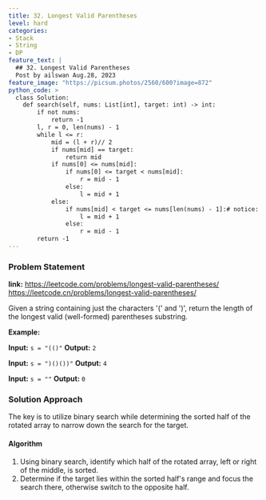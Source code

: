 ```yaml
---
title: 32. Longest Valid Parentheses
level: hard
categories:
- Stack
- String
- DP
feature_text: |
  ## 32. Longest Valid Parentheses
  Post by ailswan Aug.28, 2023
feature_image: "https://picsum.photos/2560/600?image=872"
python_code: >
  class Solution:
    def search(self, nums: List[int], target: int) -> int:
        if not nums:
            return -1
        l, r = 0, len(nums) - 1
        while l <= r:
            mid = (l + r)// 2
            if nums[mid] == target:
                return mid
            if nums[0] <= nums[mid]:
                if nums[0] <= target < nums[mid]:  
                    r = mid - 1
                else:
                    l = mid + 1
            else:
                if nums[mid] < target <= nums[len(nums) - 1]:# notice: here is len(nums) - 1
                    l = mid + 1
                else:
                    r = mid - 1
        return -1
---
```


### Problem Statement
**link:**
https://leetcode.com/problems/longest-valid-parentheses/
https://leetcode.cn/problems/longest-valid-parentheses/

Given a string containing just the characters '(' and ')', return the length of the longest valid (well-formed) parentheses 
substring.


**Example:**

**Input:** `s = "(()"`
**Output:** `2`

**Input:** `s = ")()())"`
**Output:** `4`

**Input:** `s = ""`
**Output:** `0`

### Solution Approach

The key is to utilize binary search while determining the sorted half of the rotated array to narrow down the search for the target.

#### Algorithm

1. Using binary search, identify which half of the rotated array, left or right of the middle, is sorted.
2. Determine if the target lies within the sorted half's range and focus the search there, otherwise switch to the opposite half.
